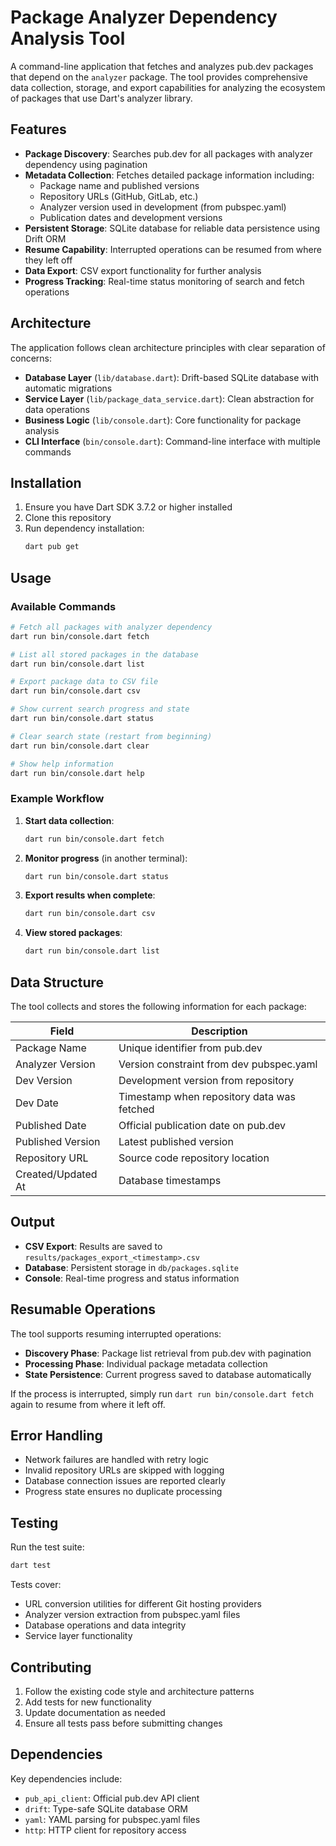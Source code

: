 # Package Analyzer Dependency Analysis Tool

A command-line application that fetches and analyzes pub.dev packages that depend on the `analyzer` package. The tool provides comprehensive data collection, storage, and export capabilities for analyzing the ecosystem of packages that use Dart's analyzer library.

## Features

- **Package Discovery**: Searches pub.dev for all packages with analyzer dependency using pagination
- **Metadata Collection**: Fetches detailed package information including:
  - Package name and published versions
  - Repository URLs (GitHub, GitLab, etc.)
  - Analyzer version used in development (from pubspec.yaml)
  - Publication dates and development versions
- **Persistent Storage**: SQLite database for reliable data persistence using Drift ORM
- **Resume Capability**: Interrupted operations can be resumed from where they left off
- **Data Export**: CSV export functionality for further analysis
- **Progress Tracking**: Real-time status monitoring of search and fetch operations

## Architecture

The application follows clean architecture principles with clear separation of concerns:

- **Database Layer** (`lib/database.dart`): Drift-based SQLite database with automatic migrations
- **Service Layer** (`lib/package_data_service.dart`): Clean abstraction for data operations
- **Business Logic** (`lib/console.dart`): Core functionality for package analysis
- **CLI Interface** (`bin/console.dart`): Command-line interface with multiple commands

## Installation

1. Ensure you have Dart SDK 3.7.2 or higher installed
2. Clone this repository
3. Run dependency installation:
   ```bash
   dart pub get
   ```

## Usage

### Available Commands

```bash
# Fetch all packages with analyzer dependency
dart run bin/console.dart fetch

# List all stored packages in the database
dart run bin/console.dart list

# Export package data to CSV file
dart run bin/console.dart csv

# Show current search progress and state
dart run bin/console.dart status

# Clear search state (restart from beginning)
dart run bin/console.dart clear

# Show help information
dart run bin/console.dart help
```

### Example Workflow

1. **Start data collection**:
   ```bash
   dart run bin/console.dart fetch
   ```

2. **Monitor progress** (in another terminal):
   ```bash
   dart run bin/console.dart status
   ```

3. **Export results when complete**:
   ```bash
   dart run bin/console.dart csv
   ```

4. **View stored packages**:
   ```bash
   dart run bin/console.dart list
   ```

## Data Structure

The tool collects and stores the following information for each package:

| Field | Description |
|-------|-------------|
| Package Name | Unique identifier from pub.dev |
| Analyzer Version | Version constraint from dev pubspec.yaml |
| Dev Version | Development version from repository |
| Dev Date | Timestamp when repository data was fetched |
| Published Date | Official publication date on pub.dev |
| Published Version | Latest published version |
| Repository URL | Source code repository location |
| Created/Updated At | Database timestamps |

## Output

- **CSV Export**: Results are saved to `results/packages_export_<timestamp>.csv`
- **Database**: Persistent storage in `db/packages.sqlite`
- **Console**: Real-time progress and status information

## Resumable Operations

The tool supports resuming interrupted operations:

- **Discovery Phase**: Package list retrieval from pub.dev with pagination
- **Processing Phase**: Individual package metadata collection
- **State Persistence**: Current progress saved to database automatically

If the process is interrupted, simply run `dart run bin/console.dart fetch` again to resume from where it left off.

## Error Handling

- Network failures are handled with retry logic
- Invalid repository URLs are skipped with logging
- Database connection issues are reported clearly
- Progress state ensures no duplicate processing

## Testing

Run the test suite:

```bash
dart test
```

Tests cover:
- URL conversion utilities for different Git hosting providers
- Analyzer version extraction from pubspec.yaml files
- Database operations and data integrity
- Service layer functionality

## Contributing

1. Follow the existing code style and architecture patterns
2. Add tests for new functionality
3. Update documentation as needed
4. Ensure all tests pass before submitting changes

## Dependencies

Key dependencies include:
- `pub_api_client`: Official pub.dev API client
- `drift`: Type-safe SQLite database ORM
- `yaml`: YAML parsing for pubspec.yaml files
- `http`: HTTP client for repository access
